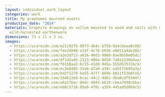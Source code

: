 ```yaml
---
layout: individual_work_layout
categories: work
title: My graphemes mourned events
production_date: "2024"
materials: Graphite drawings on vellum mounted to wood and nails with magnets,
  wild-harvested earthenware
dimensions: 73 x 11 x 3 in.
images:
  - https://ucarecdn.com/e21c92fb-09f3-4b4c-b758-0a4cbeaa8c00/
  - https://ucarecdn.com/fee2d848-e14f-4c78-b036-e8d11a4de202/
  - https://ucarecdn.com/a2e3d713-a616-40d3-9008-8ae9b50e05dc/
  - https://ucarecdn.com/df1d2ad5-2323-400a-8850-7a8a133bb4aa/
  - https://ucarecdn.com/fb158aa2-bc15-41dd-945a-555d53531bc9/
  - https://ucarecdn.com/ec3e8485-31eb-47a9-a34c-ea5572b95a3a/
  - https://ucarecdn.com/bd2f1270-be55-42ff-869b-8811f53b8fe5/
  - https://ucarecdn.com/264b13e8-6cac-44c2-9d61-dba8cdf9344f/
  - https://ucarecdn.com/a6a176ec-86dc-4943-b610-cbea7490cbba/
  - https://ucarecdn.com/eb8c5716-05e0-4f0c-a359-445ad5d8b9c5/
---
```

